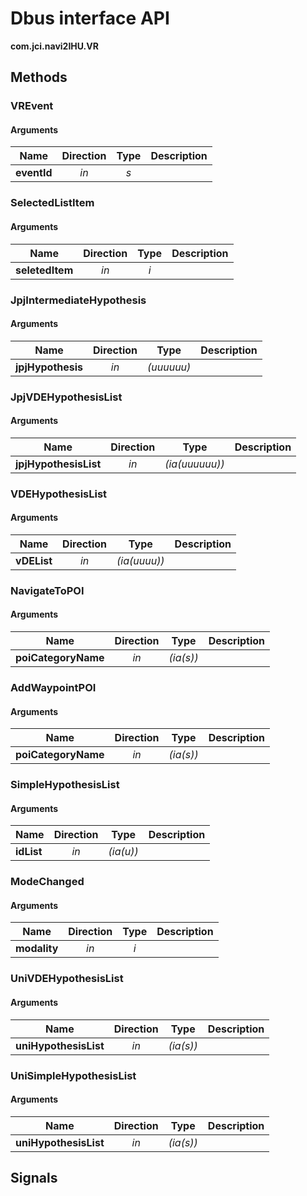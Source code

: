 
# Dbus interface API

**com.jci.navi2IHU.VR**


## Methods

### VREvent



#### Arguments

| Name | Direction | Type | Description |
| --- | :---: | :---: | --- |
| **eventId** | *in* | *s* |  |


### SelectedListItem



#### Arguments

| Name | Direction | Type | Description |
| --- | :---: | :---: | --- |
| **seletedItem** | *in* | *i* |  |


### JpjIntermediateHypothesis



#### Arguments

| Name | Direction | Type | Description |
| --- | :---: | :---: | --- |
| **jpjHypothesis** | *in* | *(uuuuuu)* |  |


### JpjVDEHypothesisList



#### Arguments

| Name | Direction | Type | Description |
| --- | :---: | :---: | --- |
| **jpjHypothesisList** | *in* | *(ia(uuuuuu))* |  |


### VDEHypothesisList



#### Arguments

| Name | Direction | Type | Description |
| --- | :---: | :---: | --- |
| **vDEList** | *in* | *(ia(uuuu))* |  |


### NavigateToPOI



#### Arguments

| Name | Direction | Type | Description |
| --- | :---: | :---: | --- |
| **poiCategoryName** | *in* | *(ia(s))* |  |


### AddWaypointPOI



#### Arguments

| Name | Direction | Type | Description |
| --- | :---: | :---: | --- |
| **poiCategoryName** | *in* | *(ia(s))* |  |


### SimpleHypothesisList



#### Arguments

| Name | Direction | Type | Description |
| --- | :---: | :---: | --- |
| **idList** | *in* | *(ia(u))* |  |


### ModeChanged



#### Arguments

| Name | Direction | Type | Description |
| --- | :---: | :---: | --- |
| **modality** | *in* | *i* |  |


### UniVDEHypothesisList



#### Arguments

| Name | Direction | Type | Description |
| --- | :---: | :---: | --- |
| **uniHypothesisList** | *in* | *(ia(s))* |  |


### UniSimpleHypothesisList



#### Arguments

| Name | Direction | Type | Description |
| --- | :---: | :---: | --- |
| **uniHypothesisList** | *in* | *(ia(s))* |  |



## Signals
